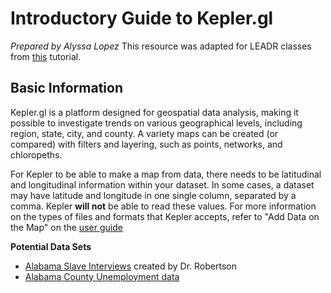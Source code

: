 # Introductory Guide to Kepler.gl
_Prepared by Alyssa Lopez_
This resource was adapted for LEADR classes from [this](http://drstephenrobertson.com/blog-post/teaching-digital-mapping-with-kepler-gl/) tutorial.


## Basic Information
Kepler.gl is a platform designed for geospatial data analysis, making it possible to investigate trends on various geographical levels, including region, state, city, and county. A variety maps can be created (or compared) with filters and layering, such as points, networks, and chloropeths.

For Kepler to be able to make a map from data, there needs to be latitudinal and longitudinal information within your dataset. In some cases, a dataset may have latitude and longitude in one single column, separated by a comma. Kepler **will not** be able to read these values. For more information on the types of files and formats that Kepler accepts, refer to "Add Data on the Map" on the [user guide](https://github.com/uber/kepler.gl/blob/master/docs/j-get-started.md)

**Potential Data Sets**
* [Alabama Slave Interviews](http://drstephenrobertson.com/blog-post/teaching-digital-mapping-with-kepler-gl/) created by Dr. Robertson    
* [Alabama County Unemployment data](https://github.com/leadr-msu/kepler-gl/blob/master/AL-countyunemployment.geojson)
